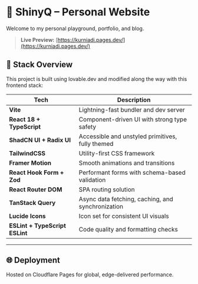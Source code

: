 # 🧠 ShinyQ – Personal Website

Welcome to my personal playground, portfolio, and blog. 

> **Live Preview:** [https://kurniadi.pages.dev/](https://kurniadi.pages.dev/)


## 🚀 Stack Overview

This project is built using lovable.dev and modified along the way with this frontend stack:

| Tech                        | Description                                          |
|----------------------------|------------------------------------------------------|
| **Vite**                   | Lightning-fast bundler and dev server               |
| **React 18 + TypeScript**  | Component-driven UI with strong type safety         |
| **ShadCN UI + Radix UI**   | Accessible and unstyled primitives, fully themed    |
| **TailwindCSS**            | Utility-first CSS framework                         |
| **Framer Motion**          | Smooth animations and transitions                   |
| **React Hook Form + Zod**  | Performant forms with schema-based validation       |
| **React Router DOM**       | SPA routing solution                                |
| **TanStack Query**         | Async data fetching, caching, and synchronization   |
| **Lucide Icons**           | Icon set for consistent UI visuals                  |
| **ESLint + TypeScript ESLint** | Code quality and formatting checks             |

---

## 🌐 Deployment
Hosted on Cloudflare Pages for global, edge-delivered performance.  